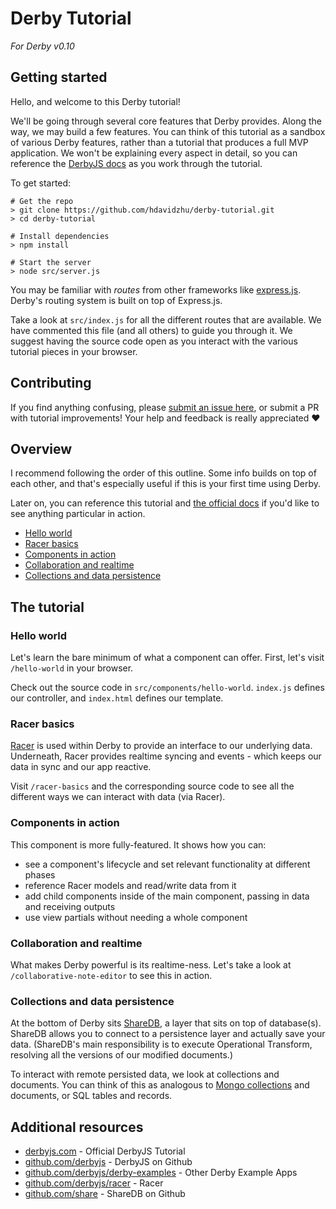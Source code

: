 # Derby Tutorial

_For Derby v0.10_

## Getting started

Hello, and welcome to this Derby tutorial!

We'll be going through several core features that Derby provides. Along the way, we may build a few features. You can think of this tutorial as a sandbox of various Derby features, rather than a tutorial that produces a full MVP application. We won't be explaining every aspect in detail, so you can reference the [DerbyJS docs](https://derbyjs.com/docs/derby-0.10) as you work through the tutorial.

To get started:

```
# Get the repo
> git clone https://github.com/hdavidzhu/derby-tutorial.git
> cd derby-tutorial

# Install dependencies
> npm install

# Start the server
> node src/server.js
```

You may be familiar with *routes* from other frameworks like [express.js](https://expressjs.com). Derby's routing system is built on top of Express.js.

Take a look at `src/index.js` for all the different routes that are available. We have commented this file (and all others) to guide you through it. We suggest having the source code open as you interact with the various tutorial pieces in your browser.

## Contributing

If you find anything confusing, please [submit an issue here](https://github.com/hdavidzhu/derby-tutorial/issues), or submit a PR with tutorial improvements! Your help and feedback is really appreciated :heart:

## Overview

I recommend following the order of this outline. Some info builds on top of each other, and that's especially useful if this is your first time using Derby.

Later on, you can reference this tutorial and [the official docs](https://derbyjs.com/) if you'd like to see anything particular in action.

* [Hello world](#hello-world)
* [Racer basics](#racer-basics)
* [Components in action](#components-in-action)
* [Collaboration and realtime](#collaboration-and-realtime)
* [Collections and data persistence](#collections-and-data-persistence)

## The tutorial

### Hello world

Let's learn the bare minimum of what a component can offer. First, let's visit
`/hello-world` in your browser.

Check out the source code in `src/components/hello-world`. `index.js` defines our controller, and `index.html` defines our template.

### Racer basics

[Racer](https://derbyjs.com/docs/derby-0.10/models) is used within Derby to provide an interface to our underlying data. Underneath, Racer provides realtime syncing and events - which keeps our data in sync and our app reactive.

Visit `/racer-basics` and the corresponding source code to see all the different ways we can interact with data (via Racer).

### Components in action

This component is more fully-featured. It shows how you can:

* see a component's lifecycle and set relevant functionality at different phases
* reference Racer models and read/write data from it
* add child components inside of the main component, passing in data and receiving outputs
* use view partials without needing a whole component

<!-- TODO 11/18/18: Might be better to break this into smaller subsections -->

### Collaboration and realtime

What makes Derby powerful is its realtime-ness. Let's take a look at `/collaborative-note-editor` to see this in action.

### Collections and data persistence

At the bottom of Derby sits [ShareDB](https://github.com/share/sharedb), a layer that sits on top of database(s). ShareDB allows you to connect to a persistence layer and actually save your data. (ShareDB's main responsibility is to execute Operational Transform, resolving all the versions of our modified documents.)

To interact with remote persisted data, we look at collections and documents. You can think of this as analogous to [Mongo collections](https://docs.mongodb.com/manual/core/databases-and-collections/#collections) and documents, or SQL tables and records.

<!-- TODO 11/18/18: Reference how this is done on the server -->

## Additional resources

- [derbyjs.com](https://derbyjs.com/) - Official DerbyJS Tutorial
- [github.com/derbyjs](https://github.com/derbyjs/) - DerbyJS on Github
- [github.com/derbyjs/derby-examples](https://github.com/derbyjs/derby-examples) - Other Derby Example Apps
- [github.com/derbyjs/racer](https://github.com/derbyjs/racer/) - Racer
- [github.com/share](https://github.com/share/) - ShareDB on Github
